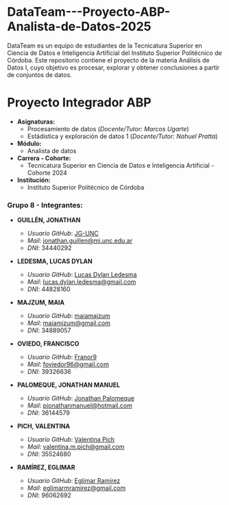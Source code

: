 # DataTeam---Proyecto-ABP-Analista-de-Datos-2025
DataTeam es un equipo de estudiantes de la Tecnicatura Superior en Ciencia de Datos e Inteligencia Artificial del Instituto Superior Politécnico de Córdoba.  Este repositorio contiene el proyecto de la materia Análisis de Datos I, cuyo objetivo es procesar, explorar y obtener conclusiones a partir de conjuntos de datos.

# Proyecto Integrador ABP
- **Asignaturas:**
    - Procesamiento de datos (_Docente/Tutor: Marcos Ugarte_)
    - Estádistica y exploración de datos 1 (_Docente/Tutor: Nahuel Pratta_)    
- **Módulo:**
    - Analista de datos
- **Carrera - Cohorte:**
    - Tecnicatura Superior en Ciencia de Datos e Inteligencia Artificial - Cohorte 2024
- **Institución:**
    - Instituto Superior Politécnico de Córdoba

### Grupo 8 - Integrantes:

- **GUILLÉN, JONATHAN**
    - _Usuario GitHub_: [JG-UNC](https://github.com/JG-UNC)
    - _Mail_: jonathan.guillen@mi.unc.edu.ar
    - _DNI_: 34440292
 
- **LEDESMA, LUCAS DYLAN**
    -  _Usuario GitHub_: [Lucas Dylan Ledesma](https://github.com/Lukit4s)
    - _Mail_: lucas.dylan.ledesma@gmail.com
    - _DNI_: 44828160

- **MAJZUM, MAIA**
    - _Usuario GitHub_: [maiamajzum](https://github.com/maiamajzum)
    - _Mail_: maiamjzum@gmail.com
    - _DNI_: 34889057
 
- **OVIEDO, FRANCISCO**
    -  _Usuario GitHub_: [Franor9](https://github.com/Franor9)
    - _Mail_: foviedor96@gmail.com
    - _DNI_: 39326636
 
- **PALOMEQUE, JONATHAN MANUEL**
    - _Usuario GitHub_: [Jonathan Palomeque](https://github.com/manuelpalomeque)
    - _Mail_: pjonathanmanuel@hotmail.com
    - _DNI_: 36144579

- **PICH, VALENTINA**
    - _Usuario GitHub_: [Valentina Pich](https://github.com/Vaal-D4t4Sc)
    - _Mail_: valentina.m.pich@gmail.com
    - _DNI_: 35524680

- **RAMÍREZ, EGLIMAR**
    -  _Usuario GitHub_: [Eglimar Ramírez](https://github.com/EglimarRamirez)
    - _Mail_: eglimarmramirez@gmail.com
    - _DNI_: 96062692
 
